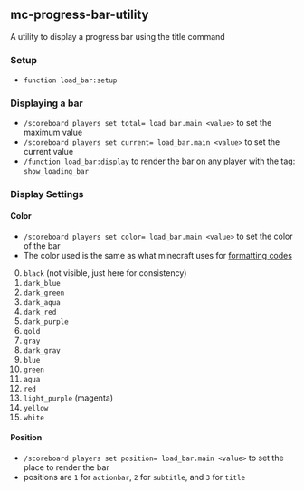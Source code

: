 ## mc-progress-bar-utility
A utility to display a progress bar using the title command

### Setup
- `function load_bar:setup`
### Displaying a bar
- `/scoreboard players set total= load_bar.main <value>` to set the maximum value
- `/scoreboard players set current= load_bar.main <value>` to set the current value
- `/function load_bar:display` to render the bar on any player with the tag: `show_loading_bar`

### Display Settings
#### Color
- `/scoreboard players set color= load_bar.main <value>` to set the color of the bar
- The color used is the same as what minecraft uses for [formatting codes](https://minecraft.gamepedia.com/Formatting_codes#Color_codes)
0. `black` (not visible, just here for consistency)
1. `dark_blue`
2. `dark_green`
3. `dark_aqua`
4. `dark_red`
5. `dark_purple`
6. `gold`
7. `gray`
8. `dark_gray`
9. `blue`
10. `green`
11. `aqua`
12. `red`
13. `light_purple` (magenta)
14. `yellow`
15. `white`
#### Position 
- `/scoreboard players set position= load_bar.main <value>` to set the place to render the bar
- positions are `1` for `actionbar`, `2` for `subtitle`, and `3` for `title`
